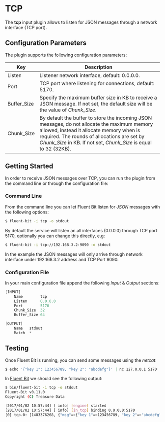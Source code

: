 # TCP


The __tcp__ input plugin allows to listen for JSON messages through a network interface (TCP port).

## Configuration Parameters

The plugin supports the following configuration parameters:

| Key         | Description       |
| ------------|-------------------|
| Listen      | Listener network interface, default: 0.0.0.0. |
| Port        | TCP port where listening for connections, default: 5170. |
| Buffer\_Size| Specify the maximum buffer size in KB to receive a JSON message. If not set, the default size will be the value of _Chunk\_Size_. |
| Chunk_Size  | By default the buffer to store the incoming JSON messages, do not allocate the maximum memory allowed, instead it allocate memory when is required. The rounds of allocations are set by _Chunk\_Size_ in KB. If not set, _Chunk\_Size_ is equal to 32 (32KB). |

## Getting Started

In order to receive JSON messages over TCP, you can run the plugin from the command line or through the configuration file:

### Command Line

From the command line you can let Fluent Bit listen for _JSON_ messages with the following options:

```bash
$ fluent-bit -i tcp -o stdout
```

By default the service will listen an all interfaces (0.0.0.0) through TCP port 5170, optionally you can change this directly, e.g:

```bash
$ fluent-bit -i tcp://192.168.3.2:9090 -o stdout
```

In the example the JSON messages will only arrive through network interface under 192.168.3.2 address and TCP Port 9090.

### Configuration File

In your main configuration file append the following _Input_ & _Output_ sections:

```python
[INPUT]
    Name        tcp
    Listen      0.0.0.0
    Port        5170
    Chunk_Size  32
    Buffer_Size 64

[OUTPUT]
    Name   stdout
    Match  *
```

## Testing

Once Fluent Bit is running, you can send some messages using the _netcat_:

```bash
$ echo '{"key 1": 123456789, "key 2": "abcdefg"}' | nc 127.0.0.1 5170
```

In [Fluent Bit](http://fluentbit.io) we should see the following output:

```bash
$ bin/fluent-bit -i tcp -o stdout
Fluent-Bit v0.11.0
Copyright (C) Treasure Data

[2017/01/02 10:57:44] [ info] [engine] started
[2017/01/02 10:57:44] [ info] [in_tcp] binding 0.0.0.0:5170
[0] tcp.0: [1483376268, {"msg"=>{"key 1"=>123456789, "key 2"=>"abcdefg"}}]
```
